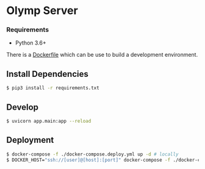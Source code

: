 # Olymp Server

### Requirements

* Python 3.6+

There is a [Dockerfile](https://github.com/gilde-der-nacht/website/blob/theme-crimson/.devcontainer/Dockerfile) which can be use to build a development environment.

## Install Dependencies

```sh
$ pip3 install -r requirements.txt
```

## Develop

```sh
$ uvicorn app.main:app --reload
```

## Deployment

```sh
$ docker-compose -f ./docker-compose.deploy.yml up -d # locally
$ DOCKER_HOST="ssh://[user]@[host]:[port]" docker-compose -f ./docker-compose.deploy.yml up -d # remote
```
